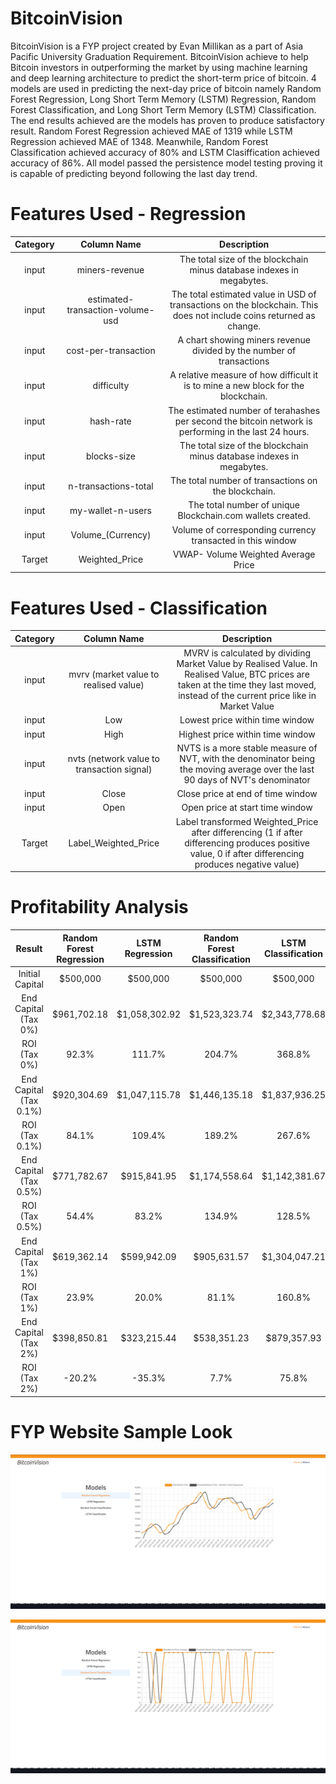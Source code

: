 # BitcoinVision

BitcoinVision is a FYP project created by Evan Millikan as a part of Asia Pacific University Graduation Requirement. BitcoinVision achieve to help Bitcoin investors in outperforming the market by using machine learning and deep learning architecture to predict the short-term price of bitcoin. 4 models are used in predicting the next-day price of bitcoin namely Random Forest Regression, Long Short Term Memory (LSTM) Regression, Random Forest Classification, and Long Short Term Memory (LSTM) Classification. The end results achieved are the models has proven to produce satisfactory result. Random Forest Regression achieved MAE of 1319 while LSTM Regression achieved MAE of 1348. Meanwhile, Random Forest Classification achieved accuracy of 80% and LSTM Clasiffication achieved accuracy of 86%. All model passed the persistence model testing proving it is capable of predicting beyond following the last day trend.

# Features Used - Regression

| Category |            Column Name           |                                                     Description                                                     |
|:--------:|:--------------------------------:|:-------------------------------------------------------------------------------------------------------------------:|
|   input  |          miners-revenue          |                        The total size of the blockchain minus database indexes in megabytes.                        |
|   input  | estimated-transaction-volume-usd | The total estimated value in USD of transactions on the blockchain. This does not include coins returned as change. |
|   input  |       cost-per-transaction       |                         A chart showing miners revenue divided by the number of transactions                        |
|   input  |            difficulty            |                  A relative measure of how difficult it is to mine a new block for the blockchain.                  |
|   input  |             hash-rate            |        The estimated number of terahashes per second the bitcoin network is performing in the last 24 hours.        |
|   input  |            blocks-size           |                        The total size of the blockchain minus database indexes in megabytes.                        |
|   input  |       n-transactions-total       |                                 The total number of transactions on the blockchain.                                 |
|   input  |         my-wallet-n-users        |                              The total number of unique Blockchain.com wallets created.                             |
|   input  |         Volume_(Currency)        |                              Volume of corresponding currency transacted in this window                             |
|  Target  |          Weighted_Price          |                                         VWAP- Volume Weighted Average Price                                         |

# Features Used - Classification
| Category |                 Column Name                |                                                                                      Description                                                                                      |
|:--------:|:------------------------------------------:|:-------------------------------------------------------------------------------------------------------------------------------------------------------------------------------------:|
|   input  |    mvrv (market value to realised value)   | MVRV is calculated by dividing Market Value by Realised Value. In Realised Value, BTC prices are taken at the time they last moved, instead of the current price like in Market Value |
|   input  |                     Low                    |                                                                            Lowest price within time window                                                                            |
|   input  |                    High                    |                                                                            Highest price within time window                                                                           |
|   input  | nvts (network value to transaction signal) |                             NVTS is a more stable measure of NVT, with the denominator being the moving average over the last 90 days of NVT's denominator                            |
|   input  |                    Close                   |                                                                           Close price at end of time window                                                                           |
|   input  |                    Open                    |                                                                            Open price at start time window                                                                            |
|  Target  |            Label_Weighted_Price            |                 Label transformed Weighted_Price after differencing (1 if after differencing produces positive value, 0 if after differencing produces negative value)                |

# Profitability Analysis

|         Result         | Random Forest Regression | LSTM Regression | Random Forest Classification | LSTM Classification |  Buy-and-Hold |
|:----------------------:|:------------------------:|:---------------:|:----------------------------:|:-------------------:|:-------------:|
|     Initial Capital    |         $500,000         |     $500,000    |           $500,000           |       $500,000      |    $500,000   |
|  End Capital (Tax 0%)  |        $961,702.18       |  $1,058,302.92  |         $1,523,323.74        |    $2,343,778.68    | $1,706,090.54 |
|      ROI (Tax 0%)      |           92.3%          |      111.7%     |            204.7%            |        368.8%       |     241.2%    |
| End Capital (Tax 0.1%) |        $920,304.69       |  $1,047,115.78  |         $1,446,135.18        |    $1,837,936.25    | $1,703,680.77 |
|     ROI (Tax 0.1%)     |           84.1%          |      109.4%     |            189.2%            |        267.6%       |     240.7%    |
| End Capital (Tax 0.5%) |        $771,782.67       |   $915,841.95   |         $1,174,558.64        |    $1,142,381.67    | $1,694,089.64 |
|     ROI (Tax 0.5%)     |           54.4%          |      83.2%      |            134.9%            |        128.5%       |     238.8%    |
|  End Capital (Tax 1%)  |        $619,362.14       |   $599,942.09   |          $905,631.57         |    $1,304,047.21    | $1,682,207.56 |
|      ROI (Tax 1%)      |           23.9%          |      20.0%      |             81.1%            |        160.8%       |     236.4%    |
|  End Capital (Tax 2%)  |        $398,850.81       |   $323,215.44   |          $538,351.23         |     $879,357.93     | $1,658,792.87 |
|      ROI (Tax 2%)      |          -20.2%          |      -35.3%     |             7.7%             |        75.8%        |     231.8%    |

# FYP Website Sample Look

![Image1](.\images\website1.PNG)

![Image2](.\images\website2.PNG)